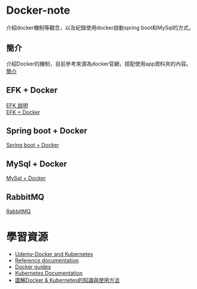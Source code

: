 # Docker-note
介紹docker機制等觀念，以及紀錄使用docker啟動spring boot和MySql的方式。
  
## 簡介
介紹Docker的機制，目前參考來源為docker官網，搭配使用app資料夾的內容。  
[簡介](/%E7%B0%A1%E4%BB%8B/)


## EFK + Docker
[EFK 說明](佈署EFK.md)  
[EFK + Docker](EFK)

## Spring boot + Docker
[Spring boot + Docker](/%E4%BD%88%E7%BD%B2Springboot.md)

## MySql + Docker
[MySql + Docker](/MySql)

## RabbitMQ
[RabbitMQ](/RabbitMQ/RabbitMQ.md)


# 學習資源
* [Udemy-Docker and Kubernetes](https://www.udemy.com/course/docker-and-kubernetes-the-complete-guide)
* [Reference documentation](https://docs.docker.com/reference/)
* [Docker guides](https://docs.docker.com/get-started/overview/)
* [Kubernetes Documentation](https://kubernetes.io/docs/home/)
* [圖解Docker & Kubernetes的知識與使用方法](https://www.tenlong.com.tw/products/9789864765508)